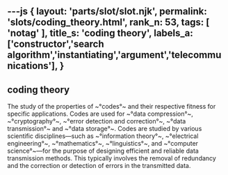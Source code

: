 ---js
{
  layout: 'parts/slot/slot.njk',
  permalink: 'slots/coding_theory.html',
  rank_n: 53,
  tags: [ 'notag' ],
  title_s: 'coding theory',
  labels_a: ['constructor','search algorithm','instantiating','argument','telecommunications'],
}
---
## coding theory

The study of the properties of ~°codes°~ and their respective fitness for specific applications. Codes are used for ~°data compression°~, ~°cryptography°~, ~°error detection and correction°~, ~°data transmission°~ and ~°data storage°~. Codes are studied by various scientific disciplines—such as ~°information theory°~, ~°electrical engineering°~, ~°mathematics°~, ~°linguistics°~, and ~°computer science°~—for the purpose of designing efficient and reliable data transmission methods. This typically involves the removal of redundancy and the correction or detection of errors in the transmitted data.
